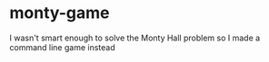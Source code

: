 # monty-game

I wasn't smart enough to solve the Monty Hall problem so I made a command line game instead
